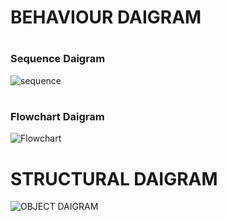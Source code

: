 # <h1> BEHAVIOUR DAIGRAM
  
  # <h3> Sequence Daigram
  ![sequence](https://user-images.githubusercontent.com/75572777/153296473-32f800f2-f3fb-41f0-ae99-a0f49db8af4b.JPG)

  # <h3> Flowchart Daigram
  ![Flowchart](https://user-images.githubusercontent.com/75572777/153296551-d7a3de84-2c88-48dd-aabb-fe036f46e0fd.JPG)

 # <h1> STRUCTURAL DAIGRAM
  
 
![OBJECT DAIGRAM](https://user-images.githubusercontent.com/75572777/153564404-798f92a9-d536-4a5a-850c-69fcfcb0e061.JPG)
